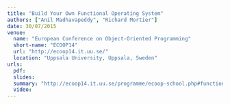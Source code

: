 ```yaml
---
title: "Build Your Own Functional Operating System"
authors: ["Anil Madhavapeddy", "Richard Mortier"]
date: 30/07/2015
venue:
  name: "European Conference on Object-Oriented Programming"
  short-name: "ECOOP14"
  url: "http://ecoop14.it.uu.se/"
  location: "Uppsala University, Uppsala, Sweden"
urls:
  pdf:
  slides:
  summary: "http://ecoop14.it.uu.se/programme/ecoop-school.php#functional-os"
  video:
---
```

